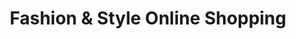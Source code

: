 ---
title: "Fashion & Style Online Shopping"
url: /khrchy/fashion-und-style-online-shopping/
shop: Kleidung
---